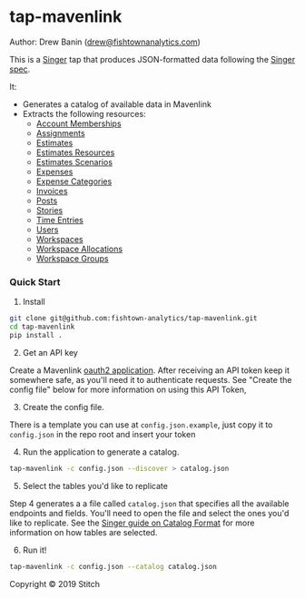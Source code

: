 # tap-mavenlink

Author: Drew Banin (drew@fishtownanalytics.com)

This is a [Singer](http://singer.io) tap that produces JSON-formatted data following the [Singer spec](https://github.com/singer-io/getting-started/blob/master/SPEC.md).

It:
- Generates a catalog of available data in Mavenlink
- Extracts the following resources:
  - [Account Memberships](http://developer.mavenlink.com/account_memberships/)
  - [Assignments](http://developer.mavenlink.com/assignments/)
  - [Estimates](http://developer.mavenlink.com/estimates/)
  - [Estimates Resources](http://developer.mavenlink.com/estimate_scenario_resources/)
  - [Estimates Scenarios](http://developer.mavenlink.com/estimate_scenarios/)
  - [Expenses](http://developer.mavenlink.com/expenses/)
  - [Expense Categories](http://developer.mavenlink.com/expense_categories/)
  - [Invoices](http://developer.mavenlink.com/invoices/)
  - [Posts](http://developer.mavenlink.com/posts/)
  - [Stories](http://developer.mavenlink.com/stories/)
  - [Time Entries](http://developer.mavenlink.com/time_entries/)
  - [Users](http://developer.mavenlink.com/users/)
  - [Workspaces](http://developer.mavenlink.com/workspaces/)
  - [Workspace Allocations](http://developer.mavenlink.com/beta/#tag/Workspace-Allocations)
  - [Workspace Groups](http://developer.mavenlink.com/workspace_groups/)

### Quick Start

1. Install

```bash
git clone git@github.com:fishtown-analytics/tap-mavenlink.git
cd tap-mavenlink
pip install .
```

2. Get an API key

Create a Mavenlink [oauth2 application](http://developer.mavenlink.com/#oauth-20). After receiving an API token
keep it somewhere safe, as you'll need it to authenticate requests. See "Create the config file" below for more
information on using this API Token,

3. Create the config file.

There is a template you can use at `config.json.example`, just copy it to `config.json` in the repo root and insert your token

4. Run the application to generate a catalog.

```bash
tap-mavenlink -c config.json --discover > catalog.json
```

5. Select the tables you'd like to replicate

Step 4 generates a a file called `catalog.json` that specifies all the available endpoints and fields. You'll need to open the file and select the ones you'd like to replicate. See the [Singer guide on Catalog Format](https://github.com/singer-io/getting-started/blob/c3de2a10e10164689ddd6f24fee7289184682c1f/BEST_PRACTICES.md#catalog-format) for more information on how tables are selected.

6. Run it!

```bash
tap-mavenlink -c config.json --catalog catalog.json
```

Copyright &copy; 2019 Stitch
